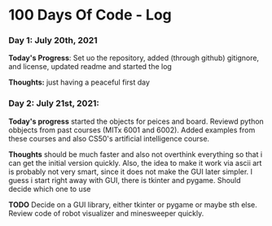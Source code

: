 # 100 Days Of Code - Log

### Day 1: July 20th, 2021

**Today's Progress**: Set uo the repository, added (through github) gitignore, and license, updated readme and started the log

**Thoughts:** just having a peaceful first day

### Day 2: July 21st, 2021:

**Today's progress** started the objects for peices and board. Reviewd python obbjects from past courses (MITx 6001 and 6002). Added examples from these courses and also CS50's artificial intelligence course.

**Thoughts** should be much faster and also not overthink everything so that i can get the initial version quickly. Also, the idea to make it work via ascii art is probably not very smart, since it does not make the GUI later simpler. I guess  i start right away with GUI, there is tkinter and pygame. Should decide which one to use

**TODO** Decide on a GUI library, either tkinter or pygame or maybe sth else. Review code of robot visualizer and minesweeper quickly.
<!-- **Link to work:** [Calculator App](http://www.example.com)

### Day 0: February 30, 2016 (Example 2)
##### (delete me or comment me out)

**Today's Progress**: Fixed CSS, worked on canvas functionality for the app.

**Thoughts**: I really struggled with CSS, but, overall, I feel like I am slowly getting better at it. Canvas is still new for me, but I managed to figure out some basic functionality.

**Link(s) to work**: [Calculator App](http://www.example.com)


### Day 1: June 27, Monday

**Today's Progress**: I've gone through many exercises on FreeCodeCamp.

**Thoughts** I've recently started coding, and it's a great feeling when I finally solve an algorithm challenge after a lot of attempts and hours spent.

**Link(s) to work**
1. [Find the Longest Word in a String](https://www.freecodecamp.com/challenges/find-the-longest-word-in-a-string)
2. [Title Case a Sentence](https://www.freecodecamp.com/challenges/title-case-a-sentence)
 -->
